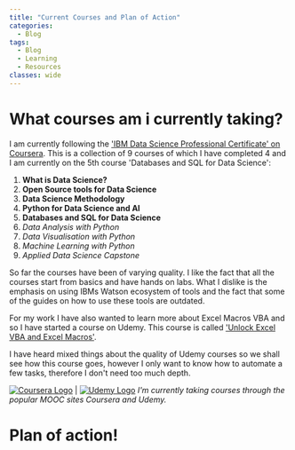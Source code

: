 ```yaml
---
title: "Current Courses and Plan of Action"
categories:
  - Blog
tags:
  - Blog
  - Learning
  - Resources
classes: wide
---
```


# What courses am i currently taking?

I am currently following the ['IBM Data Science Professional Certificate' on Coursera](https://www.coursera.org/professional-certificates/ibm-data-science?). This is a collection of 9 courses of which I have completed 4 and I am currently on the 5th course 'Databases and SQL for Data Science':
1. __What is Data Science?__
2. __Open Source tools for Data Science__
3. __Data Science Methodology__
4. __Python for Data Science and AI__
5. __Databases and SQL for Data Science__
6. _Data Analysis with Python_
7. _Data Visualisation with Python_
8. _Machine Learning with Python_
9. _Applied Data Science Capstone_

So far the courses have been of varying quality. I like the fact that all the courses start from basics and have hands on labs. What I dislike is the emphasis on using IBMs Watson ecosystem of tools and the fact that some of the guides on how to use these tools are outdated.

For my work I have also wanted to learn more about Excel Macros VBA and so I have started a course on Udemy. This course is called ['Unlock Excel VBA and Excel Macros'](https://www.udemy.com/course/excel-vba-and-macros-course/). 

I have heard mixed things about the quality of Udemy courses so we shall see how this course goes, however I only want to know how to automate a few tasks, therefore I don't need too much depth.

[![Coursera Logo](https://upload.wikimedia.org/wikipedia/en/d/d3/Coursera_company_logo%2C_square%2C_blue_background%2C_white_lettering_coursera-logo-square.png)](https://www.coursera.org "Coursera Homepage") | [![Udemy Logo](https://d3q6qq2zt8nhwv.cloudfront.net/platform/dbb1a59e6e594c7c8119a9220968a767.png)](https://www.udemy.com/ "Udemy Homepage")
_I'm currently taking courses through the popular MOOC sites Coursera and Udemy._

# Plan of action!

